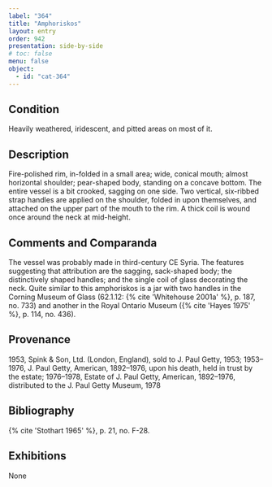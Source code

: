 ```yaml
---
label: "364"
title: "Amphoriskos"
layout: entry
order: 942
presentation: side-by-side
# toc: false
menu: false
object:
  - id: "cat-364"
---
```


## Condition

Heavily weathered, iridescent, and pitted areas on most of it.

## Description

Fire-polished rim, in-folded in a small area; wide, conical mouth; almost horizontal shoulder; pear-shaped body, standing on a concave bottom. The entire vessel is a bit crooked, sagging on one side. Two vertical, six-ribbed strap handles are applied on the shoulder, folded in upon themselves, and attached on the upper part of the mouth to the rim. A thick coil is wound once around the neck at mid-height.

## Comments and Comparanda

The vessel was probably made in third-century CE Syria. The features suggesting that attribution are the sagging, sack-shaped body; the distinctively shaped handles; and the single coil of glass decorating the neck. Quite similar to this amphoriskos is a jar with two handles in the Corning Museum of Glass (62.1.12: {% cite 'Whitehouse 2001a' %}, p. 187, no. 733) and another in the Royal Ontario Museum ({% cite 'Hayes 1975' %}, p. 114, no. 436).

## Provenance

1953, Spink & Son, Ltd. (London, England), sold to J. Paul Getty, 1953; 1953–1976, J. Paul Getty, American, 1892–1976, upon his death, held in trust by the estate; 1976–1978, Estate of J. Paul Getty, American, 1892–1976, distributed to the J. Paul Getty Museum, 1978

## Bibliography

{% cite 'Stothart 1965' %}, p. 21, no. F-28.

## Exhibitions

None